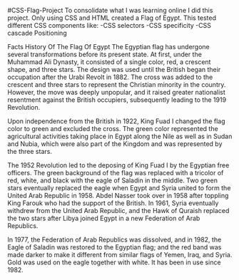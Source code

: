 #CSS-Flag-Project
To consolidate what I was learning online I did this project. Only using CSS and HTML created a Flag of Egypt.
This tested different CSS components like:
-CSS selectors
-CSS specificity
-CSS cascade 
Positioning

Facts
History Of The Flag Of Egypt
The Egyptian flag has undergone several transformations before its present state. At first, under the Muhammad Ali Dynasty, it consisted of a single color, red, a crescent shape, and three stars. The design was used until the British began their occupation after the Urabi Revolt in 1882. The cross was added to the crescent and three stars to represent the Christian minority in the country. However, the move was deeply unpopular, and it raised greater nationalist resentment against the British occupiers, subsequently leading to the 1919 Revolution.

Upon independence from the British in 1922, King Fuad I changed the flag color to green and excluded the cross. The green color represented the agricultural activities taking place in Egypt along the Nile as well as in Sudan and Nubia, which were also part of the Kingdom and was represented by the three stars.

The 1952 Revolution led to the deposing of King Fuad I by the Egyptian free officers. The green background of the flag was replaced with a tricolor of red, white, and black with the eagle of Saladin in the middle. Two green stars eventually replaced the eagle when Egypt and Syria united to form the United Arab Republic in 1958. Abdel Nasser took over in 1958 after toppling King Farouk who had the support of the British. In 1961, Syria eventually withdrew from the United Arab Republic, and the Hawk of Quraish replaced the two stars after Libya joined Egypt in a new Federation of Arab Republics.

In 1977, the Federation of Arab Republics was dissolved, and in 1982, the Eagle of Saladin was restored to the Egyptian flag; and the red band was made darker to make it different from similar flags of Yemen, Iraq, and Syria. Gold was used on the eagle together with white. It has been in use since 1982.


